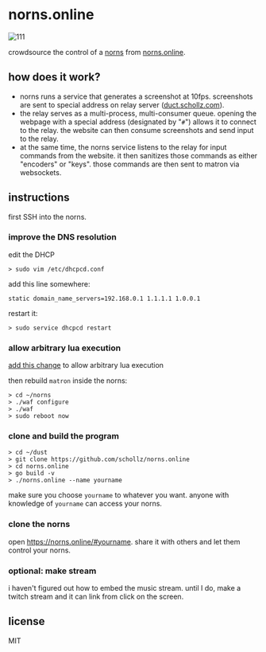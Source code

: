 # norns.online

![111](https://user-images.githubusercontent.com/6550035/99736745-c470c180-2a7b-11eb-80d4-e9b2a02167cf.png)

crowdsource the control of a [norns](https://monome.org/docs/norns/) from [norns.online](https://norns.online).

## how does it work?

- norns runs a service that generates a screenshot at 10fps. screenshots are sent to special address on relay server ([duct.schollz.com](https://duct.schollz.com)). 
- the relay serves as a multi-process, multi-consumer queue. opening the webpage with a special address (designated by "`#`") allows it to connect to the relay. the website can then consume screenshots and send input to the relay.
- at the same time, the norns service listens to the relay for input commands from the website. it then sanitizes those commands as either "encoders" or "keys". those commands are then sent to matron via websockets.

## instructions

first SSH into the norns.

### improve the DNS resolution

edit the DHCP

```
> sudo vim /etc/dhcpcd.conf
```

add this line somewhere:

```
static domain_name_servers=192.168.0.1 1.1.1.1 1.0.0.1
```

restart it:

```
> sudo service dhcpcd restart
```


### allow arbitrary lua execution

[add this change](https://github.com/schollz/norns/commit/3202c3f1cfd40ac132d59e66276bfe0653ca2264) to allow arbitrary lua execution

then rebuild `matron` inside the norns:

```
> cd ~/norns
> ./waf configure
> ./waf
> sudo reboot now
``` 

### clone and build the program

```
> cd ~/dust
> git clone https://github.com/schollz/norns.online
> cd norns.online
> go build -v
> ./norns.online --name yourname
```

make sure you choose `yourname` to whatever you want. anyone with knowledge of `yourname` can access your norns.

### clone the norns

open https://norns.online/#yourname. share it with others and let them control your norns.

### optional: make stream

i haven't figured out how to embed the music stream. until I do, make a twitch stream and it can link from click on the screen.

## license

MIT